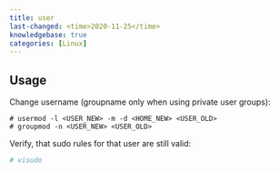 ```yaml
---
title: user
last-changed: <time>2020-11-25</time>
knowledgebase: true
categories: [Linux]
---
```

## Usage

Change username (groupname only when using private user groups):

```console
# usermod -l <USER_NEW> -m -d <HOME_NEW> <USER_OLD>
# groupmod -n <USER_NEW> <USER_OLD>
```

Verify, that sudo rules for that user are still valid:

```bash
# visudo
```
